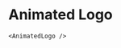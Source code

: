 # Animated Logo
<DemoContainer> 
  <AnimatedLogo class="logo" />
</DemoContainer>

```vue
<AnimatedLogo />
```
